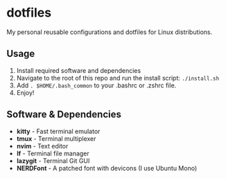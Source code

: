 # dotfiles
My personal reusable configurations and dotfiles for Linux distributions.

## Usage

1. Install required software and dependencies
2. Navigate to the root of this repo and run the install script:
`./install.sh`
3. Add `. $HOME/.bash_common` to your .bashrc or .zshrc file.
4. Enjoy!

## Software & Dependencies

- **kitty** - Fast terminal emulator
- **tmux** - Terminal multiplexer
- **nvim** - Text editor
- **lf** - Terminal file manager
- **lazygit** - Terminal Git GUI
- **NERDFont** - A patched font with devicons (I use Ubuntu Mono)
